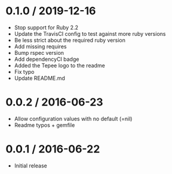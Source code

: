
0.1.0 / 2019-12-16
==================

  * Stop support for Ruby 2.2
  * Update the TravisCI config to test against more ruby versions
  * Be less strict about the required ruby version
  * Add missing requires
  * Bump rspec version
  * Add dependencyCI badge
  * Added the Tepee logo to the readme
  * Fix typo
  * Update README.md

0.0.2 / 2016-06-23
==================

  * Allow configuration values with no default (=nil)
  * Readme typos + gemfile

0.0.1 / 2016-06-22
==================

  * Initial release
